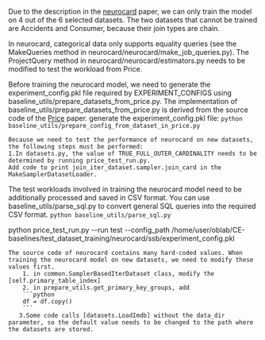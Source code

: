 Due to the description in the [neurocard](https://arxiv.org/abs/2006.08109) paper, we can only train the model on 4 out of the 6 selected datasets. The two datasets that cannot be trained are Accidents and Consumer, because their join types are chain.

In neurocard, categorical data only supports equality queries (see the MakeQueries method in neurocard/neurocard/make_job_queries.py). The ProjectQuery method in neurocard/neurocard/estimators.py needs to be modified to test the workload from Price.

Before training the neurocard model, we need to generate the experiment_config.pkl file required by EXPERIMENT_CONFIGS using baseline_utils/prepare_datasets_from_price.py. The implementation of baseline_utils/prepare_datasets_from_price.py is derived from the source code of the [Price](https://arxiv.org/abs/2406.01027) paper.
    generate the experiment_config.pkl file:
    ```python
    baseline_utils/prepare_config_from_dataset_in_price.py 
    ```

    Because we need to test the performance of neurocard on new datasets, the following steps must be performed:
    1.In datasets.py, the value of TRUE_FULL_OUTER_CARDINALITY needs to be determined by running price_test_run.py. 
    Add code to print join_iter_dataset.sampler.join_card in the MakeSamplerDatasetLoader.

The test workloads involved in training the neurocard model need to be additionally processed and saved in CSV format. You can use baseline_utils/parse_sql.py to convert general SQL queries into the required CSV format.
    ```
    python baseline_utils/parse_sql.py
    ```    

python price_test_run.py --run test --config_path /home/user/oblab/CE-baselines/test_dataset_training/neurocard/ssb/experiment_config.pkl

    The source code of neurocard contains many hard-coded values. When training the neurocard model on new datasets, we need to modify these values first.
        1. in common.SamplerBasedIterDataset class, modify the [self.primary_table_index]
        2. in prepare_utils.get_primary_key_groups, add 
        ```python
        df = df.copy()
        ```
       3.Some code calls [datasets.LoadImdb] without the data_dir parameter, so the default value needs to be changed to the path where the datasets are stored. 